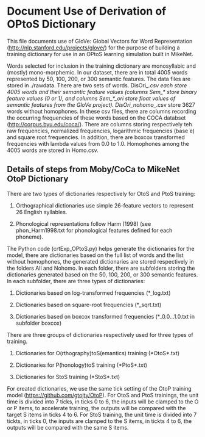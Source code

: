 # Document Use of Derivation of OPtoS Dictionary

This file documents use of GloVe: Global Vectors for Word Representation
(http://nlp.stanford.edu/projects/glove/) for the purpose of building a 
training dictionary for use in an OPtoS learning simulation built in MikeNet. 

Words selected for inclusion in the training dictionary are monosyllabic 
and (mostly) mono-morphemic. In our dataset, there are in total 4005 words represented by
50, 100, 200, or 300 semantic features. The data files are stored in ./rawdata. There are 
two sets of words. DisOri\_*.csv each store 4005 words and their semantic feature values
(columns Sem\_\* store binary feature values (0 or 1), and columns Sem\_\*\_ori store float values
of semantic features from the GloVe project). DisOri_nohomo_*.csv store 3627 words without 
homophones. In these csv files, there are columns recording the occurring frequencies of these
words based on the COCA databset (http://corpus.byu.edu/coca/). There are columns storing 
respectively teh raw frequencies, normalized frequencies, logarithmic frequencies (base e) 
and square root frequencies. In addition, there are boxcox transformed frequencies with 
lambda values from 0.0 to 1.0. Homophones among the 4005 words are stored in Homo.csv.   

## Details of steps from Moby/CoCa to MikeNet OtoP Dictionary
There are two types of dictionaries respectively for OtoS and PtoS training: 

1. Orthographical dictionaries use simple 26-feature vectors to represent 26 English syllables. 

2. Phonological representations follow Harm (1998) (see phon_Harm1998.txt for phonological features
defined for each phoneme). 

The Python code (crtExp_OPtoS.py) helps generate the dictionaries for the model, there are dictionaries 
based on the full list of words and the list without homophones, the generated dictionaries are stored
respectively in the folders All and Nohomo. In each folder, there are subfolders storing the dictionaries
generated based on the 50, 100, 200, or 300 semantic features. In each subfolder, there are three types
of dictionaries:

1. Dictionaries based on log-transformed frequencies (\*\_log.txt)

2. Dictionaries based on square-root frequencies (\*\_sqrt.txt)

3. Dictionaries based on boxcox transformed frequencies (\*\_0.0...1.0.txt in subfolder boxcox)

There are three groups of dictionaries respectively used for three types of training.

1. Dictionaries for O(rthography)toS(emantics) training (\*OtoS\*.txt)

2. Dictionaries for P(honology)toS training (\*PtoS\*.txt)

3. Dictionaries for StoS training (\*StoS\*.txt)

For created dictionaries, we use the same tick setting of the OtoP training model (https://github.com/gtojty/OtoP). 
For OtoS and PtoS trainings, the unit time is divided into 7 ticks, in ticks 0 to 6, the inputs will be clamped to
the O or P items, to accelerate training, the outputs will be compared with the target S items in ticks 4 to 6.
For StoS training, the unit time is divided into 7 tickts, in ticks 0, the inputs are clamped to the S items, in tickts 4 to 6, the outputs will be compared with the same S items. 